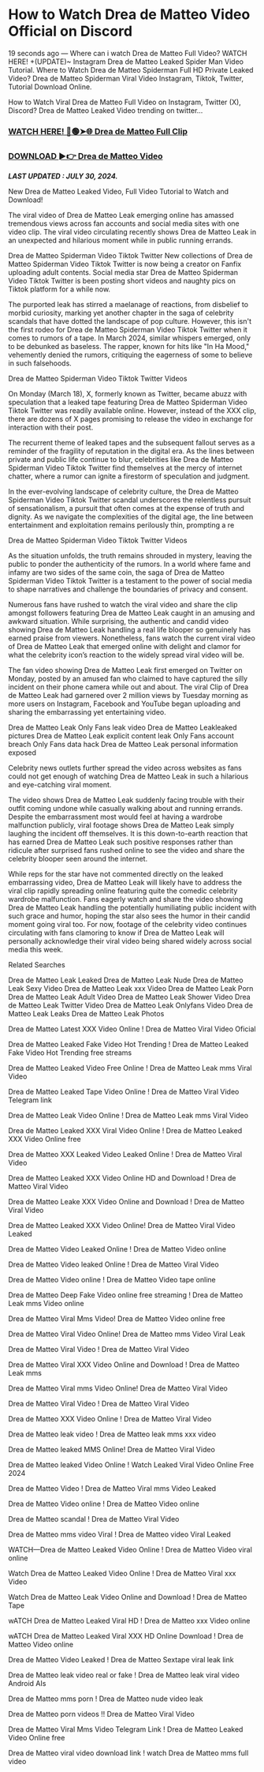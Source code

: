 # How to Watch Drea de Matteo Video Official on Discord

19 seconds ago — Where can i watch Drea de Matteo Full Video? WATCH HERE! +(UPDATE)~ Instagram Drea de Matteo Leaked Spider Man Video Tutorial​. Where to Watch Drea de Matteo Spiderman Full HD Private Leaked Video? Drea de Matteo Spiderman Viral Video Instagram, Tiktok, Twitter, Tutorial Download Online.

How to Watch Viral Drea de Matteo Full Video on Instagram, Twitter (X), Discord? Drea de Matteo Leaked Video trending on twitter...

### [WATCH HERE! 🔴🟢➤🌐 Drea de Matteo Full Clip](https://kolgata.online/watch/?drea)

### [DOWNLOAD ►👉 Drea de Matteo Video](https://kolgata.online/watch/?drea)

_**LAST UPDATED : JULY 30, 2024.**_

New Drea de Matteo Leaked Video, Full Video Tutorial to Watch and Download!

The viral video of Drea de Matteo Leak emerging online has amassed tremendous views across fan accounts and social media sites with one video clip. The viral video circulating recently shows Drea de Matteo Leak in an unexpected and hilarious moment while in public running errands.

Drea de Matteo Spiderman Video Tiktok Twitter New collections of Drea de Matteo Spiderman Video Tiktok Twitter is now being a creator on Fanfix uploading adult contents. Social media star Drea de Matteo Spiderman Video Tiktok Twitter is been posting short videos and naughty pics on Tiktok platform for a while now.

The purported leak has stirred a maelanage of reactions, from disbelief to morbid curiosity, marking yet another chapter in the saga of celebrity scandals that have dotted the landscape of pop culture. However, this isn't the first rodeo for Drea de Matteo Spiderman Video Tiktok Twitter when it comes to rumors of a tape. In March 2024, similar whispers emerged, only to be debunked as baseless. The rapper, known for hits like "In Ha Mood," vehemently denied the rumors, critiquing the eagerness of some to believe in such falsehoods.

Drea de Matteo Spiderman Video Tiktok Twitter Videos

On Monday (March 18), X, formerly known as Twitter, became abuzz with speculation that a leaked tape featuring Drea de Matteo Spiderman Video Tiktok Twitter was readily available online. However, instead of the XXX clip, there are dozens of X pages promising to release the video in exchange for interaction with their post.

The recurrent theme of leaked tapes and the subsequent fallout serves as a reminder of the fragility of reputation in the digital era. As the lines between private and public life continue to blur, celebrities like Drea de Matteo Spiderman Video Tiktok Twitter find themselves at the mercy of internet chatter, where a rumor can ignite a firestorm of speculation and judgment.

In the ever-evolving landscape of celebrity culture, the Drea de Matteo Spiderman Video Tiktok Twitter scandal underscores the relentless pursuit of sensationalism, a pursuit that often comes at the expense of truth and dignity. As we navigate the complexities of the digital age, the line between entertainment and exploitation remains perilously thin, prompting a re

Drea de Matteo Spiderman Video Tiktok Twitter Videos

As the situation unfolds, the truth remains shrouded in mystery, leaving the public to ponder the authenticity of the rumors. In a world where fame and infamy are two sides of the same coin, the saga of Drea de Matteo Spiderman Video Tiktok Twitter is a testament to the power of social media to shape narratives and challenge the boundaries of privacy and consent.

Numerous fans have rushed to watch the viral video and share the clip amongst followers featuring Drea de Matteo Leak caught in an amusing and awkward situation. While surprising, the authentic and candid video showing Drea de Matteo Leak handling a real life blooper so genuinely has earned praise from viewers. Nonetheless, fans watch the current viral video of Drea de Matteo Leak that emerged online with delight and clamor for what the celebrity icon’s reaction to the widely spread viral video will be.

The fan video showing Drea de Matteo Leak first emerged on Twitter on Monday, posted by an amused fan who claimed to have captured the silly incident on their phone camera while out and about. The viral Clip of Drea de Matteo Leak had garnered over 2 million views by Tuesday morning as more users on Instagram, Facebook and YouTube began uploading and sharing the embarrassing yet entertaining video.

Drea de Matteo Leak Only Fans leak video Drea de Matteo Leakleaked pictures Drea de Matteo Leak explicit content leak Only Fans account breach Only Fans data hack Drea de Matteo Leak personal information exposed

Celebrity news outlets further spread the video across websites as fans could not get enough of watching Drea de Matteo Leak in such a hilarious and eye-catching viral moment.

The video shows Drea de Matteo Leak suddenly facing trouble with their outfit coming undone while casually walking about and running errands. Despite the embarrassment most would feel at having a wardrobe malfunction publicly, viral footage shows Drea de Matteo Leak simply laughing the incident off themselves. It is this down-to-earth reaction that has earned Drea de Matteo Leak such positive responses rather than ridicule after surprised fans rushed online to see the video and share the celebrity blooper seen around the internet.

While reps for the star have not commented directly on the leaked embarrassing video, Drea de Matteo Leak will likely have to address the viral clip rapidly spreading online featuring quite the comedic celebrity wardrobe malfunction. Fans eagerly watch and share the video showing Drea de Matteo Leak handling the potentially humiliating public incident with such grace and humor, hoping the star also sees the humor in their candid moment going viral too. For now, footage of the celebrity video continues circulating with fans clamoring to know if Drea de Matteo Leak will personally acknowledge their viral video being shared widely across social media this week.

Related Searches

Drea de Matteo Leak Leaked Drea de Matteo Leak Nude Drea de Matteo Leak Sexy Video Drea de Matteo Leak xxx Video Drea de Matteo Leak Porn Drea de Matteo Leak Adult Video Drea de Matteo Leak Shower Video Drea de Matteo Leak Twitter Video Drea de Matteo Leak Onlyfans Video Drea de Matteo Leak Leaks Drea de Matteo Leak Photos

Drea de Matteo Latest XXX Video Online ! Drea de Matteo Viral Video Oficial

Drea de Matteo Leaked Fake Video Hot Trending ! Drea de Matteo Leaked Fake Video Hot Trending free streams

Drea de Matteo Leaked Video Free Online ! Drea de Matteo Leak mms Viral Video

Drea de Matteo Leaked Tape Video Online ! Drea de Matteo Viral Video Telegram link

Drea de Matteo Leak Video Online ! Drea de Matteo Leak mms Viral Video

Drea de Matteo Leaked XXX Viral Video Online ! Drea de Matteo Leaked XXX Video Online free

Drea de Matteo XXX Leaked Video Leaked Online ! Drea de Matteo Viral Video

Drea de Matteo Leaked XXX Video Online HD and Download ! Drea de Matteo Viral Video

Drea de Matteo Leake XXX Video Online and Download ! Drea de Matteo Viral Video

Drea de Matteo Leaked XXX Video Online! Drea de Matteo Viral Video Leaked

Drea de Matteo Video Leaked Online ! Drea de Matteo Video online

Drea de Matteo Video leaked Online ! Drea de Matteo Viral Video

Drea de Matteo Video online ! Drea de Matteo Video tape online

Drea de Matteo Deep Fake Video online free streaming ! Drea de Matteo Leak mms Video online

Drea de Matteo Viral Mms Video! Drea de Matteo Video online free

Drea de Matteo Viral Video Online! Drea de Matteo mms Video Viral Leak

Drea de Matteo Viral Video ! Drea de Matteo Viral Video

Drea de Matteo Viral XXX Video Online and Download ! Drea de Matteo Leak mms

Drea de Matteo Viral mms Video Online! Drea de Matteo Viral Video

Drea de Matteo Viral Video ! Drea de Matteo Viral Video

Drea de Matteo XXX Video Online ! Drea de Matteo Viral Video

Drea de Matteo leak video ! Drea de Matteo leak mms xxx video

Drea de Matteo leaked MMS Online! Drea de Matteo Viral Video

Drea de Matteo leaked Video Online ! Watch Leaked Viral Video Online Free 2024

Drea de Matteo Video ! Drea de Matteo Viral mms Video Leaked

Drea de Matteo Video online ! Drea de Matteo Video online

Drea de Matteo scandal ! Drea de Matteo Viral Video

Drea de Matteo mms video Viral ! Drea de Matteo video Viral Leaked

WATCH—Drea de Matteo Leaked Video Online ! Drea de Matteo Video viral online

Watch Drea de Matteo Leaked Video Online ! Drea de Matteo Viral xxx Video

Watch Drea de Matteo Leak Video Online and Download ! Drea de Matteo Tape

wATCH Drea de Matteo Leaked Viral HD ! Drea de Matteo xxx Video online

wATCH Drea de Matteo Leaked Viral XXX HD Online Download ! Drea de Matteo Video online

Drea de Matteo Video Leaked ! Drea de Matteo Sextape viral leak link

Drea de Matteo leak video real or fake ! Drea de Matteo leak viral video Android AIs

Drea de Matteo mms porn ! Drea de Matteo nude video leak

Drea de Matteo porn videos !! Drea de Matteo Viral Video

Drea de Matteo Viral Mms Video Telegram Link ! Drea de Matteo Leaked Video Online free

Drea de Matteo viral video download link ! watch Drea de Matteo mms full video
